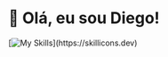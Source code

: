 
# 👋 Olá, eu sou Diego!  

[![My Skills](https://skillicons.dev/icons?i=python,c++,flask,sqlite,linux,js,html,css,)](https://skillicons.dev)





